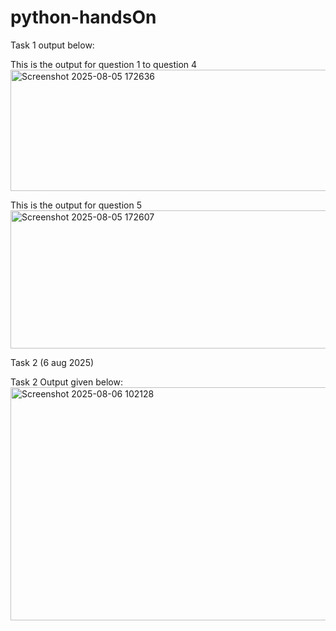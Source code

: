 # python-handsOn
Task 1 output below:

This is the output for question 1 to question 4 
<img width="550" height="194" alt="Screenshot 2025-08-05 172636" src="https://github.com/user-attachments/assets/4744e0c0-6019-4ce6-b4b3-6e2029626597" />


This is the output for question 5 
<img width="699" height="221" alt="Screenshot 2025-08-05 172607" src="https://github.com/user-attachments/assets/f525ca5c-53f2-4bed-b777-99554a5a4085" />


Task 2 (6 aug 2025)

Task 2 Output given below:
<img width="752" height="373" alt="Screenshot 2025-08-06 102128" src="https://github.com/user-attachments/assets/6817faa5-d753-4cb4-af8b-93eadb550e93" />

